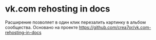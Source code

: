 vk.com rehosting in docs
========================

Расширение позволяет в один клик перезалить картинку в альбом сообщества.
Основано на проекте https://github.com/crea7or/vk.com-rehosting-in-docs
